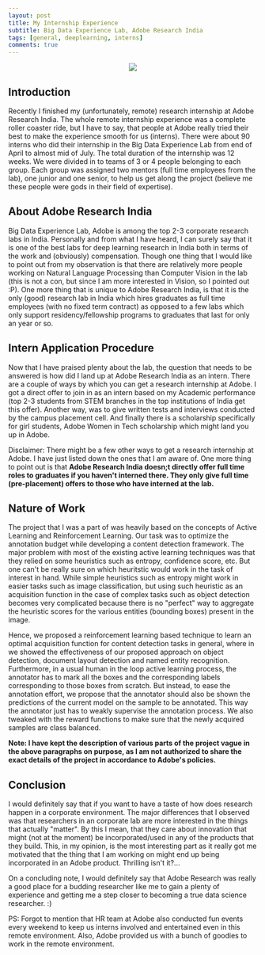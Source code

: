 ```yaml
---
layout: post
title: My Internship Experience
subtitle: Big Data Experience Lab, Adobe Research India
tags: [general, deeplearning, interns]
comments: true
---
```


<div style="text-align:center"><img src="/img/06082019/adobelogo.jpg" /></div>

## Introduction

Recently I finished my (unfortunately, remote) research internship at Adobe Research India. The whole remote internship experience was a complete roller coaster ride, but I have to say, that people at Adobe really tried their best to make the experience smooth for us (interns). There were about 90 interns who did their internship in the Big Data Experience Lab from end of April to almost mid of July. The total duration of the internship was 12 weeks. We were divided in to teams of 3 or 4 people belonging to each group. Each group was assigned two mentors (full time employees from the lab), one junior and one senior, to help us get along the project (believe me these people were gods in their field of expertise). 

## About Adobe Research India

Big Data Experience Lab, Adobe is among the top 2-3 corporate research labs in India. Personally and from what I have heard, I can surely say that it is one of the best labs for deep learning research in India both in terms of the work and (obviously) compensation. Though one thing that I would like to point out from my observation is that there are relatively more people working on Natural Language Processing than Computer Vision in the lab (this is not a con, but since I am more interested in Vision, so I pointed out :P). One more thing that is unique to Adobe Research India, is that it is the only (good) research lab in India which hires graduates as full time employees (with no fixed term contract) as opposed to a few labs which only support residency/fellowship programs to graduates that last for only an year or so.

## Intern Application Procedure

Now that I have praised plenty about the lab, the question that needs to be answered is how did I land up at Adobe Research India as an intern. There are a couple of ways by which you can get a research internship at Adobe. I got a direct offer to join in as an intern based on my Academic performance (top 2-3 students from STEM branches in the top institutions of India get this offer). Another way, was to give written tests and interviews conducted by the campus placement cell. And finally there is a scholarship specifically for girl students, Adobe Women in Tech scholarship which might land you up in Adobe. 

Disclaimer: There might be a few other ways to get a research internship at Adobe. I have just listed down the ones that I am aware of. One more thing to point out is that **Adobe Research India doesn;t directly offer full time roles to graduates if you haven't interned there. They only give full time (pre-placement) offers to those who have interned at the lab.**

## Nature of Work

The project that I was a part of was heavily based on the concepts of Active Learning and Reinforcement Learning. Our task was to optimize the annotation budget while developing a content detection framework. The major problem with most of the existing active learning techniques was that they relied on some heuristics such as entropy, confidence score, etc. But one can't be really sure on which heuritstic would work in the task of interest in hand. While simple heuristics such as entropy might work in easier tasks such as image classification, but using such heuristic as an acquisition function in the case of complex tasks such as object detection becomes very complicated because there is no "perfect" way to aggregate the heuristic scores for the various entities (bounding boxes) present in the image. 

Hence, we proposed a reinforcement learning based technique to learn an optimal acquisition function for content detection tasks in general, where in we showed the effectiveness of our proposed approach on object detection, document layout detection and named entity recognition. Furthermore, in a usual human in the loop active learning process, the annotator has to mark all the boxes and the corresponding labels corresponding to those boxes from scratch. But instead, to ease the annotation effort, we propose that the annotator should also be shown the predictions of the current model on the sample to be annotated. This way the annotator just has to weakly supervise the annotation process. We also tweaked with the reward functions to make sure that the newly acquired samples are class balanced. 

**Note: I have kept the description of various parts of the project vague in the above paragraphs on purpose, as I am not authorized to share the exact details of the project in accordance to Adobe's policies.**

## Conclusion

I would definitely say that if you want to have a taste of how does research happen in a corporate environment. The major differences that I observed was that researchers in an corporate lab are more interested in the things that actually "matter". By this I mean, that they care about innovation that might (not at the moment) be incorporated/used in any of the products that they build. This, in my opinion, is the most interesting part as it really got me motivated that the thing that I am working on might end up being incorporated in an Adobe product. Thrilling isn't it?...

On a concluding note, I would definitely say that Adobe Research was really a good place for a budding researcher like me to gain a plenty of experience and getting me a step closer to becoming a true data science researcher. :)

PS: Forgot to mention that HR team at Adobe also conducted fun events every weekend to keep us interns involved and entertained even in this remote environment. Also, Adobe provided us with a bunch of goodies to work in the remote environment. 